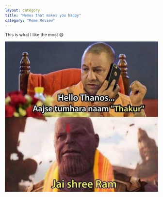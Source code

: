 ```yaml
---
layout: category
title: "Memes that makes you happy"
category: "Meme Review"
---
```


This is what I like the most :smile:

![meme1](/memes/meme1.jpeg)

